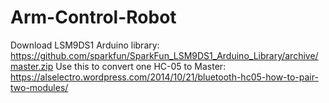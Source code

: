 # Arm-Control-Robot

Download LSM9DS1 Arduino library: https://github.com/sparkfun/SparkFun_LSM9DS1_Arduino_Library/archive/master.zip
Use this to convert one HC-05 to Master: https://alselectro.wordpress.com/2014/10/21/bluetooth-hc05-how-to-pair-two-modules/